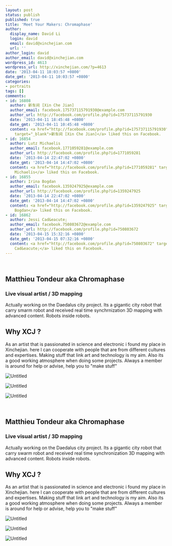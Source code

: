 ```yaml
---
layout: post
status: publish
published: true
title: 'Meet Your Makers: Chromaphase'
author:
  display_name: David Li
  login: david
  email: david@xinchejian.com
  url: ''
author_login: david
author_email: david@xinchejian.com
wordpress_id: 4613
wordpress_url: http://xinchejian.com/?p=4613
date: '2013-04-11 18:03:57 +0800'
date_gmt: '2013-04-11 10:03:57 +0800'
categories:
- portraits
tags: []
comments:
- id: 16808
  author: 新车间 [Xin Che Jian]
  author_email: facebook.175737115791930@example.com
  author_url: http://facebook.com/profile.php?id=175737115791930
  date: '2013-04-11 18:45:48 +0800'
  date_gmt: '2013-04-11 10:45:48 +0800'
  content: <a href="http://facebook.com/profile.php?id=175737115791930"
    target="_blank">新车间 [Xin Che Jian]</a> liked this on Facebook.
- id: 16854
  author: Lutz Michaelis
  author_email: facebook.1771059281@example.com
  author_url: http://facebook.com/profile.php?id=1771059281
  date: '2013-04-14 22:47:02 +0800'
  date_gmt: '2013-04-14 14:47:02 +0800'
  content: <a href="http://facebook.com/profile.php?id=1771059281" target="_blank">Lutz
    Michaelis</a> liked this on Facebook.
- id: 16855
  author: Irina Bogdan
  author_email: facebook.1359247925@example.com
  author_url: http://facebook.com/profile.php?id=1359247925
  date: '2013-04-14 22:47:02 +0800'
  date_gmt: '2013-04-14 14:47:02 +0800'
  content: <a href="http://facebook.com/profile.php?id=1359247925" target="_blank">Irina
    Bogdan</a> liked this on Facebook.
- id: 16862
  author: Jessi Cad&eacute;
  author_email: facebook.750803672@example.com
  author_url: http://facebook.com/profile.php?id=750803672
  date: '2013-04-15 15:32:16 +0800'
  date_gmt: '2013-04-15 07:32:16 +0800'
  content: <a href="http://facebook.com/profile.php?id=750803672" target="_blank">Jessi
    Cad&eacute;</a> liked this on Facebook.
---
```

<p><!--:zh--><br />
<h2>Matthieu Tondeur aka Chromaphase</h2></p>
<h3>Live visual artist / 3D mapping</h3></p>
<p>Actually working on the Daedalus city project. Its a gigantic city robot that carry smarm robot and received real time synchrnization 3D mapping with advanced content. Robots inside robots.</p></p>
<h2>Why XCJ ?</h2></p>
<p>As an artist that is passionated in science and electronic i found my place in Xinchejian. here I can cooperate with people that are from different cultures and expertises. Making stuff that link art and technology is my aim. Also its a good working atmosphere when doing some projects. Always a member is around for help or advise, help you to "make stuff"</p></p>
<p><img style="display:block; margin-left:auto; margin-right:auto;" src="/uploads/2013/04/untitled.jpg" alt="Untitled" title="untitled.jpg" border="0"/></p></p>
<p<img style="display:block; margin-left:auto; margin-right:auto;" src="/uploads/2013/04/untitled1.jpg" alt="Untitled" title="untitled.jpg" border="0"/></p></p>
<p><img style="display:block; margin-left:auto; margin-right:auto;" src="/uploads/2013/04/untitled2.jpg" alt="Untitled" title="untitled.jpg" border="0"/></p></p>
<p><img style="display:block; margin-left:auto; margin-right:auto;" src="/uploads/2013/04/untitled3.jpg" alt="Untitled" title="untitled.jpg" border="0"/></p><!--:--><!--:en--><br />
<h2>Matthieu Tondeur aka Chromaphase</h2></p>
<h3>Live visual artist / 3D mapping</h3></p>
<p>Actually working on the Daedalus city project. Its a gigantic city robot that carry swarm robot and received real time synchronization 3D mapping with advanced content. Robots inside robots.</p></p>
<h2>Why XCJ ?</h2></p>
<p>As an artist that is passionated in science and electronic i found my place in Xinchejian. here I can cooperate with people that are from different cultures and expertises. Making stuff that link art and technology is my aim. Also its a good working atmosphere when doing some projects. Always a member is around for help or advise, help you to "make stuff"</p></p>
<p><img style="display:block; margin-left:auto; margin-right:auto;" src="/uploads/2013/04/untitled.jpg" alt="Untitled" title="untitled.jpg" border="0"/></p></p>
<p<img style="display:block; margin-left:auto; margin-right:auto;" src="/uploads/2013/04/untitled1.jpg" alt="Untitled" title="untitled.jpg" border="0"/></p></p>
<p><img style="display:block; margin-left:auto; margin-right:auto;" src="/uploads/2013/04/untitled2.jpg" alt="Untitled" title="untitled.jpg" border="0"/></p></p>
<p><img style="display:block; margin-left:auto; margin-right:auto;" src="/uploads/2013/04/untitled3.jpg" alt="Untitled" title="untitled.jpg" border="0"/></p><!--:--></p>

